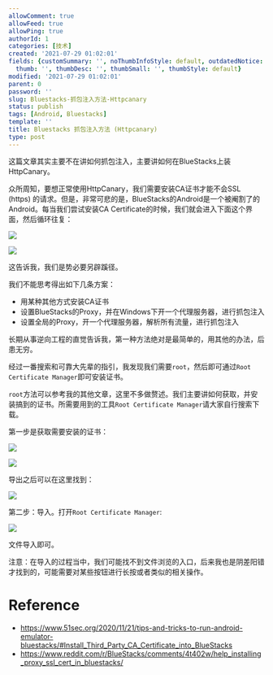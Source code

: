 ```yaml
---
allowComment: true
allowFeed: true
allowPing: true
authorId: 1
categories: [技术]
created: '2021-07-29 01:02:01'
fields: {customSummary: '', noThumbInfoStyle: default, outdatedNotice: 'no', reprint: standard,
  thumb: '', thumbDesc: '', thumbSmall: '', thumbStyle: default}
modified: '2021-07-29 01:02:01'
parent: 0
password: ''
slug: Bluestacks-抓包注入方法-Httpcanary
status: publish
tags: [Android, Bluestacks]
template: ''
title: Bluestacks 抓包注入方法 (Httpcanary)
type: post
---
```

这篇文章其实主要不在讲如何抓包注入，主要讲如何在BlueStacks上装HttpCanary。

众所周知，要想正常使用HttpCanary，我们需要安装CA证书才能不会SSL (https) 的请求。但是，非常可悲的是，BlueStacks的Android是一个被阉割了的Android。每当我们尝试安装CA Certificate的时候，我们就会进入下面这个界面，然后循环往复：

![](https://cdn.jsdelivr.net/gh/JeffersonQin/blog-asset@latest/usr/picgo/20210729011901.png)

![](https://cdn.jsdelivr.net/gh/JeffersonQin/blog-asset@latest/usr/picgo/20210729011955.png)

这告诉我，我们是势必要另辟蹊径。

我们不能思考得出如下几条方案：
- 用某种其他方式安装CA证书
- 设置BlueStacks的Proxy，并在Windows下开一个代理服务器，进行抓包注入
- 设置全局的Proxy，开一个代理服务器，解析所有流量，进行抓包注入

长期从事逆向工程的直觉告诉我，第一种方法绝对是最简单的，用其他的办法，后患无穷。

经过一番搜索和可靠大先辈的指引，我发现我们需要`root`，然后即可通过`Root Certificate Manager`即可安装证书。

`root`方法可以参考我的其他文章，这里不多做赘述。我们主要讲如何获取，并安装搞到的证书。所需要用到的工具`Root Certificate Manager`请大家自行搜索下载。

第一步是获取需要安装的证书：

![](https://cdn.jsdelivr.net/gh/JeffersonQin/blog-asset@latest/usr/picgo/20210729012535.png)

![](https://cdn.jsdelivr.net/gh/JeffersonQin/blog-asset@latest/usr/picgo/20210729012613.png)

导出之后可以在这里找到：

![](https://cdn.jsdelivr.net/gh/JeffersonQin/blog-asset@latest/usr/picgo/20210729012700.png)

第二步：导入。打开`Root Certificate Manager`:

![](https://cdn.jsdelivr.net/gh/JeffersonQin/blog-asset@latest/usr/picgo/20210729012753.png)

文件导入即可。

注意：在导入的过程当中，我们可能找不到文件浏览的入口，后来我也是阴差阳错才找到的，可能需要对某些按钮进行长按或者类似的相关操作。

# Reference

- https://www.51sec.org/2020/11/21/tips-and-tricks-to-run-android-emulator-bluestacks/#Install_Third_Party_CA_Certificate_into_BlueStacks
- https://www.reddit.com/r/BlueStacks/comments/4t402w/help_installing_proxy_ssl_cert_in_bluestacks/
